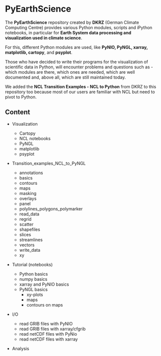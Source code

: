 # PyEarthScience

The **PyEarthScience** repository created by **DKRZ** (German Climate Computing Centre) 
provides various Python modules, scripts and iPython notebooks, in particular for 
**Earth System data processing and visualization used in climate science**. 

For this, different Python modules are used, like **PyNIO, PyNGL, xarray, matplotlib, cartopy**, 
and **psyplot**.

Those who have decided to write their programs for the visualization of scientific data 
in Python, will encounter problems and questions such as - which modules are there, 
which ones are needed, which are well documented and, above all, which are still maintained 
today.

We added the **NCL Transition Examples - NCL to Python** from DKRZ to this repository too 
because most of our users are familiar with NCL but need to pivot to Python.

## Content

- Visualization
	- Cartopy
	- NCL notebooks
    - PyNGL
    - matplotlib
    - psyplot
    
- Transition_examples_NCL_to_PyNGL
    - annotations
    - basics
    - contours
    - maps
    - masking
    - overlays
    - panel
    - polylines_polygons_polymarker
    - read_data
    - regrid
    - scatter
    - shapefiles
    - slices
    - streamlines
    - vectors
    - write_data
    - xy

- Tutorial (notebooks)
	- Python basics
	- numpy basics
	- xarray and PyNIO basics
	- PyNGL basics
		- xy-plots
		- maps
		- contours on maps
	
- I/O
	- read GRIB files with PyNIO
	- read GRIB files with xarray/cfgrib
	- read netCDF files with PyNio
	- read netCDF files with xarray
	
- Analysis

